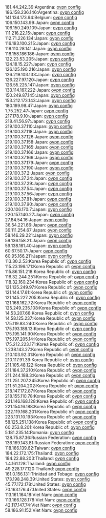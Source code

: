 181.44.242.39:Argentina: [ovpn config](vpn/181_44_242_39.ovpn)  
186.158.236.146:Argentina: [ovpn config](vpn/186_158_236_146.ovpn)  
141.134.173.64:Belgium: [ovpn config](vpn/141_134_173_64.ovpn)  
106.150.143.99:Japan: [ovpn config](vpn/106_150_143_99.ovpn)  
106.150.249.109:Japan: [ovpn config](vpn/106_150_249_109.ovpn)  
111.216.22.15:Japan: [ovpn config](vpn/111_216_22_15.ovpn)  
112.71.226.134:Japan: [ovpn config](vpn/112_71_226_134.ovpn)  
116.193.100.215:Japan: [ovpn config](vpn/116_193_100_215.ovpn)  
118.110.28.141:Japan: [ovpn config](vpn/118_110_28_141.ovpn)  
118.158.186.186:Japan: [ovpn config](vpn/118_158_186_186.ovpn)  
122.23.53.205:Japan: [ovpn config](vpn/122_23_53_205.ovpn)  
124.18.15.227:Japan: [ovpn config](vpn/124_18_15_227.ovpn)  
126.125.190.216:Japan: [ovpn config](vpn/126_125_190_216.ovpn)  
126.219.103.133:Japan: [ovpn config](vpn/126_219_103_133.ovpn)  
126.227.97.120:Japan: [ovpn config](vpn/126_227_97_120.ovpn)  
126.55.225.147:Japan: [ovpn config](vpn/126_55_225_147.ovpn)  
133.114.167.222:Japan: [ovpn config](vpn/133_114_167_222.ovpn)  
150.249.87.145:Japan: [ovpn config](vpn/150_249_87_145.ovpn)  
153.212.173.143:Japan: [ovpn config](vpn/153_212_173_143.ovpn)  
180.199.98.47:Japan: [ovpn config](vpn/180_199_98_47.ovpn)  
1.75.252.47:Japan: [ovpn config](vpn/1_75_252_47.ovpn)  
217.178.9.10:Japan: [ovpn config](vpn/217_178_9_10.ovpn)  
218.41.56.97:Japan: [ovpn config](vpn/218_41_56_97.ovpn)  
219.100.37.110:Japan: [ovpn config](vpn/219_100_37_110.ovpn)  
219.100.37.118:Japan: [ovpn config](vpn/219_100_37_118.ovpn)  
219.100.37.126:Japan: [ovpn config](vpn/219_100_37_126.ovpn)  
219.100.37.158:Japan: [ovpn config](vpn/219_100_37_158.ovpn)  
219.100.37.165:Japan: [ovpn config](vpn/219_100_37_165.ovpn)  
219.100.37.166:Japan: [ovpn config](vpn/219_100_37_166.ovpn)  
219.100.37.169:Japan: [ovpn config](vpn/219_100_37_169.ovpn)  
219.100.37.179:Japan: [ovpn config](vpn/219_100_37_179.ovpn)  
219.100.37.190:Japan: [ovpn config](vpn/219_100_37_190.ovpn)  
219.100.37.2:Japan: [ovpn config](vpn/219_100_37_2.ovpn)  
219.100.37.24:Japan: [ovpn config](vpn/219_100_37_24.ovpn)  
219.100.37.29:Japan: [ovpn config](vpn/219_100_37_29.ovpn)  
219.100.37.54:Japan: [ovpn config](vpn/219_100_37_54.ovpn)  
219.100.37.56:Japan: [ovpn config](vpn/219_100_37_56.ovpn)  
219.100.37.81:Japan: [ovpn config](vpn/219_100_37_81.ovpn)  
219.100.37.90:Japan: [ovpn config](vpn/219_100_37_90.ovpn)  
220.106.170.7:Japan: [ovpn config](vpn/220_106_170_7.ovpn)  
220.157.140.27:Japan: [ovpn config](vpn/220_157_140_27.ovpn)  
27.84.54.16:Japan: [ovpn config](vpn/27_84_54_16.ovpn)  
36.54.221.66:Japan: [ovpn config](vpn/36_54_221_66.ovpn)  
39.111.254.67:Japan: [ovpn config](vpn/39_111_254_67.ovpn)  
58.146.29.221:Japan: [ovpn config](vpn/58_146_29_221.ovpn)  
59.136.158.21:Japan: [ovpn config](vpn/59_136_158_21.ovpn)  
59.138.161.40:Japan: [ovpn config](vpn/59_138_161_40.ovpn)  
60.67.50.17:Japan: [ovpn config](vpn/60_67_50_17.ovpn)  
60.95.166.211:Japan: [ovpn config](vpn/60_95_166_211.ovpn)  
113.30.2.53:Korea Republic of: [ovpn config](vpn/113_30_2_53.ovpn)  
115.23.196.171:Korea Republic of: [ovpn config](vpn/115_23_196_171.ovpn)  
115.86.151.218:Korea Republic of: [ovpn config](vpn/115_86_151_218.ovpn)  
116.32.244.251:Korea Republic of: [ovpn config](vpn/116_32_244_251.ovpn)  
118.32.160.234:Korea Republic of: [ovpn config](vpn/118_32_160_234.ovpn)  
121.135.249.97:Korea Republic of: [ovpn config](vpn/121_135_249_97.ovpn)  
121.144.17.61:Korea Republic of: [ovpn config](vpn/121_144_17_61.ovpn)  
121.145.227.205:Korea Republic of: [ovpn config](vpn/121_145_227_205.ovpn)  
121.168.162.72:Korea Republic of: [ovpn config](vpn/121_168_162_72.ovpn)  
125.249.235.108:Korea Republic of: [ovpn config](vpn/125_249_235_108.ovpn)  
14.53.207.68:Korea Republic of: [ovpn config](vpn/14_53_207_68.ovpn)  
14.58.125.237:Korea Republic of: [ovpn config](vpn/14_58_125_237.ovpn)  
175.119.83.240:Korea Republic of: [ovpn config](vpn/175_119_83_240.ovpn)  
175.193.188.13:Korea Republic of: [ovpn config](vpn/175_193_188_13.ovpn)  
175.195.141.90:Korea Republic of: [ovpn config](vpn/175_195_141_90.ovpn)  
175.197.205.14:Korea Republic of: [ovpn config](vpn/175_197_205_14.ovpn)  
175.212.223.171:Korea Republic of: [ovpn config](vpn/175_212_223_171.ovpn)  
1.238.143.27:Korea Republic of: [ovpn config](vpn/1_238_143_27.ovpn)  
210.103.92.31:Korea Republic of: [ovpn config](vpn/210_103_92_31.ovpn)  
210.117.91.39:Korea Republic of: [ovpn config](vpn/210_117_91_39.ovpn)  
211.105.48.122:Korea Republic of: [ovpn config](vpn/211_105_48_122.ovpn)  
211.184.37.210:Korea Republic of: [ovpn config](vpn/211_184_37_210.ovpn)  
211.244.188.3:Korea Republic of: [ovpn config](vpn/211_244_188_3.ovpn)  
211.251.207.245:Korea Republic of: [ovpn config](vpn/211_251_207_245.ovpn)  
211.51.204.202:Korea Republic of: [ovpn config](vpn/211_51_204_202.ovpn)  
218.147.172.87:Korea Republic of: [ovpn config](vpn/218_147_172_87.ovpn)  
218.155.110.78:Korea Republic of: [ovpn config](vpn/218_155_110_78.ovpn)  
221.146.168.128:Korea Republic of: [ovpn config](vpn/221_146_168_128.ovpn)  
221.154.16.188:Korea Republic of: [ovpn config](vpn/221_154_16_188.ovpn)  
222.119.168.201:Korea Republic of: [ovpn config](vpn/222_119_168_201.ovpn)  
223.131.10.193:Korea Republic of: [ovpn config](vpn/223_131_10_193.ovpn)  
58.125.251.138:Korea Republic of: [ovpn config](vpn/58_125_251_138.ovpn)  
60.253.8.201:Korea Republic of: [ovpn config](vpn/60_253_8_201.ovpn)  
5.181.235.14:Romania: [ovpn config](vpn/5_181_235_14.ovpn)  
128.75.87.36:Russian Federation: [ovpn config](vpn/128_75_87_36.ovpn)  
136.169.143.81:Russian Federation: [ovpn config](vpn/136_169_143_81.ovpn)  
118.166.139.62:Taiwan: [ovpn config](vpn/118_166_139_62.ovpn)  
184.22.172.175:Thailand: [ovpn config](vpn/184_22_172_175.ovpn)  
184.22.88.203:Thailand: [ovpn config](vpn/184_22_88_203.ovpn)  
1.4.161.128:Thailand: [ovpn config](vpn/1_4_161_128.ovpn)  
49.228.177.120:Thailand: [ovpn config](vpn/49_228_177_120.ovpn)  
161.0.156.131:Trinidad and Tobago: [ovpn config](vpn/161_0_156_131.ovpn)  
173.198.248.39:United States: [ovpn config](vpn/173_198_248_39.ovpn)  
45.77.172.178:United States: [ovpn config](vpn/45_77_172_178.ovpn)  
70.163.176.47:United States: [ovpn config](vpn/70_163_176_47.ovpn)  
113.161.164.18:Viet Nam: [ovpn config](vpn/113_161_164_18.ovpn)  
113.166.128.178:Viet Nam: [ovpn config](vpn/113_166_128_178.ovpn)  
42.117.147.74:Viet Nam: [ovpn config](vpn/42_117_147_74.ovpn)  
58.186.91.152:Viet Nam: [ovpn config](vpn/58_186_91_152.ovpn)  
